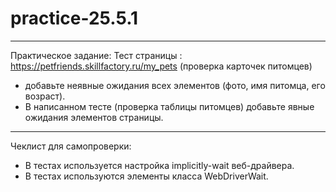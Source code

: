 # practice-25.5.1
______________________________________________________________________________
Практическое задание: Тест страницы : https://petfriends.skillfactory.ru/my_pets (проверка карточек питомцев)
- добавьте неявные ожидания всех элементов (фото, имя питомца, его возраст).
- В написанном тесте (проверка таблицы питомцев) добавьте явные ожидания элементов страницы.
________________________________________________________________________________
Чеклист для самопроверки:
- В тестах используется настройка implicitly-wait веб-драйвера.
- В тестах используются элементы класса WebDriverWait.
